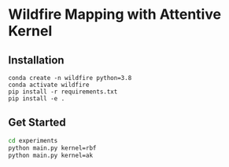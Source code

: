 # Wildfire Mapping with Attentive Kernel

## Installation

```
conda create -n wildfire python=3.8
conda activate wildfire  
pip install -r requirements.txt
pip install -e .
```

## Get Started

```bash
cd experiments
python main.py kernel=rbf
python main.py kernel=ak
```
